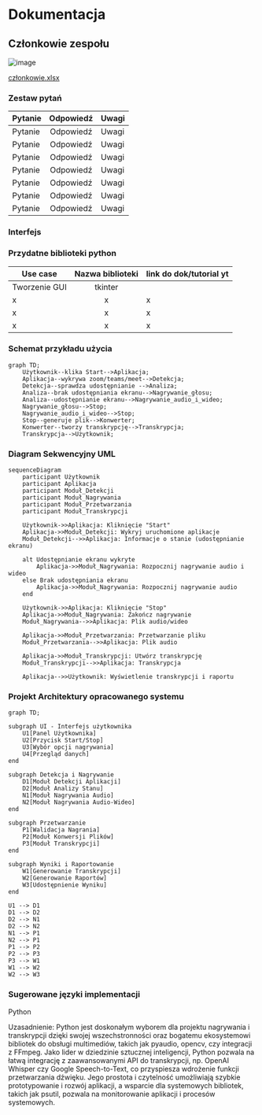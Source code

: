 # Dokumentacja

## Członkowie zespołu

![image](https://github.com/user-attachments/assets/74383e67-02a8-4652-8cee-952b8bfbbbf5)

[członkowie.xlsx](https://github.com/user-attachments/files/17799235/czlonkowie.xlsx)

### Zestaw pytań

| Pytanie      | Odpowiedź                  | Uwagi|
| ------------- |:-------------------:| -----|
| Pytanie | Odpowiedź | Uwagi |
| Pytanie | Odpowiedź | Uwagi |
| Pytanie | Odpowiedź | Uwagi |
| Pytanie | Odpowiedź | Uwagi |
| Pytanie | Odpowiedź | Uwagi |
| Pytanie | Odpowiedź | Uwagi |
| Pytanie | Odpowiedź | Uwagi |

### Interfejs

### Przydatne biblioteki python

| Use case | Nazwa biblioteki                  | link do dok/tutorial yt |
| ------------- |:-------------------:| -----|
| Tworzenie GUI | tkinter | |
| x | x | x |
| x | x | x |
| x | x | x |


### Schemat przykładu użycia

```mermaid
graph TD;
    Użytkownik--klika Start-->Aplikacja;
    Aplikacja--wykrywa zoom/teams/meet-->Detekcja;
    Detekcja--sprawdza udostępnianie -->Analiza;
    Analiza--brak udostępniania ekranu-->Nagrywanie_głosu;
    Analiza--udostępnianie ekranu-->Nagrywanie_audio_i_wideo;
    Nagrywanie_głosu-->Stop;
    Nagrywanie_audio_i_wideo-->Stop;
    Stop--generuje plik-->Konwerter;
    Konwerter--tworzy transkrypcję-->Transkrypcja;
    Transkrypcja-->Użytkownik;
```
### Diagram Sekwencyjny UML

```mermaid
sequenceDiagram
    participant Użytkownik
    participant Aplikacja
    participant Moduł_Detekcji
    participant Moduł_Nagrywania
    participant Moduł_Przetwarzania
    participant Moduł_Transkrypcji

    Użytkownik->>Aplikacja: Kliknięcie "Start"
    Aplikacja->>Moduł_Detekcji: Wykryj uruchomione aplikacje
    Moduł_Detekcji-->>Aplikacja: Informacje o stanie (udostępnianie ekranu)
    
    alt Udostępnianie ekranu wykryte
        Aplikacja->>Moduł_Nagrywania: Rozpocznij nagrywanie audio i wideo
    else Brak udostępniania ekranu
        Aplikacja->>Moduł_Nagrywania: Rozpocznij nagrywanie audio
    end

    Użytkownik->>Aplikacja: Kliknięcie "Stop"
    Aplikacja->>Moduł_Nagrywania: Zakończ nagrywanie
    Moduł_Nagrywania-->>Aplikacja: Plik audio/wideo

    Aplikacja->>Moduł_Przetwarzania: Przetwarzanie pliku
    Moduł_Przetwarzania-->>Aplikacja: Plik audio

    Aplikacja->>Moduł_Transkrypcji: Utwórz transkrypcję
    Moduł_Transkrypcji-->>Aplikacja: Transkrypcja

    Aplikacja-->>Użytkownik: Wyświetlenie transkrypcji i raportu
```
### Projekt Architektury opracowanego systemu

``` mermaid
graph TD;
    
subgraph UI - Interfejs użytkownika
    U1[Panel Użytkownika]
    U2[Przycisk Start/Stop]
    U3[Wybór opcji nagrywania]
    U4[Przegląd danych]
end

subgraph Detekcja i Nagrywanie
    D1[Moduł Detekcji Aplikacji]
    D2[Moduł Analizy Stanu]
    N1[Moduł Nagrywania Audio]
    N2[Moduł Nagrywania Audio-Wideo]
end

subgraph Przetwarzanie
    P1[Walidacja Nagrania]
    P2[Moduł Konwersji Plików]
    P3[Moduł Transkrypcji]
end

subgraph Wyniki i Raportowanie
    W1[Generowanie Transkrypcji]
    W2[Generowanie Raportów]
    W3[Udostępnienie Wyniku]
end

U1 --> D1
D1 --> D2
D2 --> N1
D2 --> N2
N1 --> P1
N2 --> P1
P1 --> P2
P2 --> P3
P3 --> W1
W1 --> W2
W2 --> W3
```
### Sugerowane języki implementacji
Python

Uzasadnienie: Python jest doskonałym wyborem dla projektu nagrywania i transkrypcji dzięki swojej wszechstronności oraz bogatemu ekosystemowi bibliotek do obsługi multimediów, takich jak pyaudio, opencv, czy integracji z FFmpeg. Jako lider w dziedzinie sztucznej inteligencji, Python pozwala na łatwą integrację z zaawansowanymi API do transkrypcji, np. OpenAI Whisper czy Google Speech-to-Text, co przyspiesza wdrożenie funkcji przetwarzania dźwięku. Jego prostota i czytelność umożliwiają szybkie prototypowanie i rozwój aplikacji, a wsparcie dla systemowych bibliotek, takich jak psutil, pozwala na monitorowanie aplikacji i procesów systemowych.

